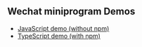 ## Wechat miniprogram Demos
- [JavaScript demo (without npm)](./js-demo/README.MD)
- [TypeScript demo (with npm)](./typescript-demo/README.MD)